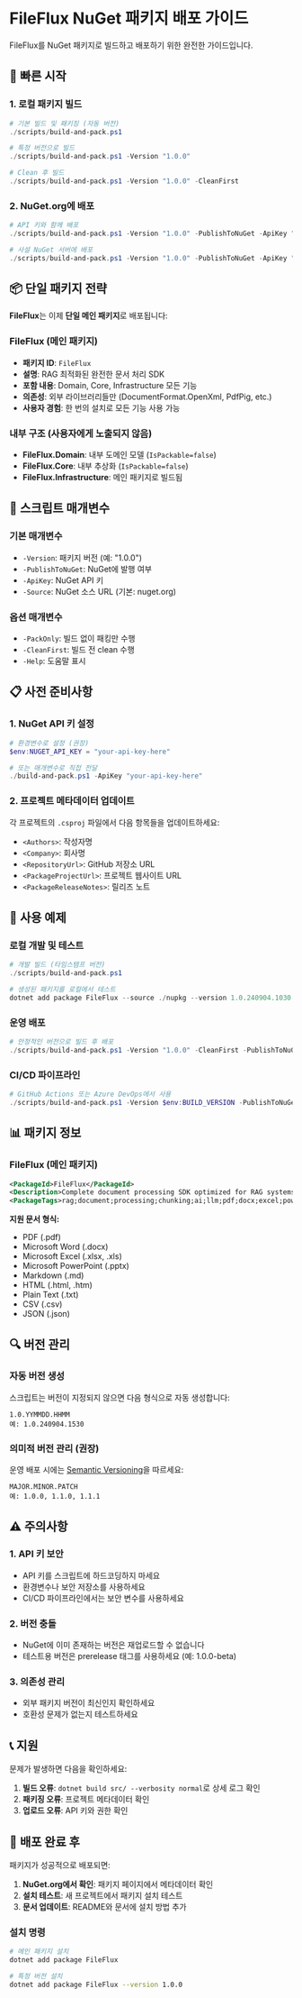 # FileFlux NuGet 패키지 배포 가이드

FileFlux를 NuGet 패키지로 빌드하고 배포하기 위한 완전한 가이드입니다.

## 🚀 빠른 시작

### 1. 로컬 패키지 빌드
```powershell
# 기본 빌드 및 패키징 (자동 버전)
./scripts/build-and-pack.ps1

# 특정 버전으로 빌드
./scripts/build-and-pack.ps1 -Version "1.0.0"

# Clean 후 빌드
./scripts/build-and-pack.ps1 -Version "1.0.0" -CleanFirst
```

### 2. NuGet.org에 배포
```powershell
# API 키와 함께 배포
./scripts/build-and-pack.ps1 -Version "1.0.0" -PublishToNuGet -ApiKey "your-nuget-api-key"

# 사설 NuGet 서버에 배포
./scripts/build-and-pack.ps1 -Version "1.0.0" -PublishToNuGet -ApiKey "your-api-key" -Source "https://your-nuget-server/v3/index.json"
```

## 📦 단일 패키지 전략

**FileFlux**는 이제 **단일 메인 패키지**로 배포됩니다:

### FileFlux (메인 패키지)
- **패키지 ID**: `FileFlux`
- **설명**: RAG 최적화된 완전한 문서 처리 SDK
- **포함 내용**: Domain, Core, Infrastructure 모든 기능
- **의존성**: 외부 라이브러리들만 (DocumentFormat.OpenXml, PdfPig, etc.)
- **사용자 경험**: 한 번의 설치로 모든 기능 사용 가능

### 내부 구조 (사용자에게 노출되지 않음)
- **FileFlux.Domain**: 내부 도메인 모델 (`IsPackable=false`)
- **FileFlux.Core**: 내부 추상화 (`IsPackable=false`)
- **FileFlux.Infrastructure**: 메인 패키지로 빌드됨

## 🔧 스크립트 매개변수

### 기본 매개변수
- `-Version`: 패키지 버전 (예: "1.0.0")
- `-PublishToNuGet`: NuGet에 발행 여부
- `-ApiKey`: NuGet API 키
- `-Source`: NuGet 소스 URL (기본: nuget.org)

### 옵션 매개변수
- `-PackOnly`: 빌드 없이 패킹만 수행
- `-CleanFirst`: 빌드 전 clean 수행
- `-Help`: 도움말 표시

## 📋 사전 준비사항

### 1. NuGet API 키 설정
```powershell
# 환경변수로 설정 (권장)
$env:NUGET_API_KEY = "your-api-key-here"

# 또는 매개변수로 직접 전달
./build-and-pack.ps1 -ApiKey "your-api-key-here"
```

### 2. 프로젝트 메타데이터 업데이트
각 프로젝트의 `.csproj` 파일에서 다음 항목들을 업데이트하세요:

- `<Authors>`: 작성자명
- `<Company>`: 회사명  
- `<RepositoryUrl>`: GitHub 저장소 URL
- `<PackageProjectUrl>`: 프로젝트 웹사이트 URL
- `<PackageReleaseNotes>`: 릴리즈 노트

## 🎯 사용 예제

### 로컬 개발 및 테스트
```powershell
# 개발 빌드 (타임스탬프 버전)
./scripts/build-and-pack.ps1

# 생성된 패키지를 로컬에서 테스트
dotnet add package FileFlux --source ./nupkg --version 1.0.240904.1030
```

### 운영 배포
```powershell
# 안정적인 버전으로 빌드 후 배포
./scripts/build-and-pack.ps1 -Version "1.0.0" -CleanFirst -PublishToNuGet -ApiKey $env:NUGET_API_KEY
```

### CI/CD 파이프라인
```powershell
# GitHub Actions 또는 Azure DevOps에서 사용
./scripts/build-and-pack.ps1 -Version $env:BUILD_VERSION -PublishToNuGet -ApiKey $env:NUGET_API_KEY
```

## 📊 패키지 정보

### FileFlux (메인 패키지)
```xml
<PackageId>FileFlux</PackageId>
<Description>Complete document processing SDK optimized for RAG systems</Description>
<PackageTags>rag;document;processing;chunking;ai;llm;pdf;docx;excel;powerpoint;markdown;complete;sdk</PackageTags>
```

**지원 문서 형식:**
- PDF (.pdf)
- Microsoft Word (.docx)
- Microsoft Excel (.xlsx, .xls)
- Microsoft PowerPoint (.pptx)
- Markdown (.md)
- HTML (.html, .htm)
- Plain Text (.txt)
- CSV (.csv)
- JSON (.json)

## 🔍 버전 관리

### 자동 버전 생성
스크립트는 버전이 지정되지 않으면 다음 형식으로 자동 생성합니다:
```
1.0.YYMMDD.HHMM
예: 1.0.240904.1530
```

### 의미적 버전 관리 (권장)
운영 배포 시에는 [Semantic Versioning](https://semver.org/)을 따르세요:
```
MAJOR.MINOR.PATCH
예: 1.0.0, 1.1.0, 1.1.1
```

## ⚠️ 주의사항

### 1. API 키 보안
- API 키를 스크립트에 하드코딩하지 마세요
- 환경변수나 보안 저장소를 사용하세요
- CI/CD 파이프라인에서는 보안 변수를 사용하세요

### 2. 버전 충돌
- NuGet에 이미 존재하는 버전은 재업로드할 수 없습니다
- 테스트용 버전은 prerelease 태그를 사용하세요 (예: 1.0.0-beta)

### 3. 의존성 관리
- 외부 패키지 버전이 최신인지 확인하세요
- 호환성 문제가 없는지 테스트하세요

## 📞 지원

문제가 발생하면 다음을 확인하세요:

1. **빌드 오류**: `dotnet build src/ --verbosity normal`로 상세 로그 확인
2. **패키징 오류**: 프로젝트 메타데이터 확인
3. **업로드 오류**: API 키와 권한 확인

## 🎉 배포 완료 후

패키지가 성공적으로 배포되면:

1. **NuGet.org에서 확인**: 패키지 페이지에서 메타데이터 확인
2. **설치 테스트**: 새 프로젝트에서 패키지 설치 테스트
3. **문서 업데이트**: README와 문서에 설치 방법 추가

### 설치 명령
```bash
# 메인 패키지 설치
dotnet add package FileFlux

# 특정 버전 설치  
dotnet add package FileFlux --version 1.0.0
```